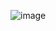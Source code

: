 ![image](https://github.com/anafabi1984/meurepositorio/assets/138622444/ee6aba18-8bb1-45a8-b6e8-7fffc8f4f87d)


